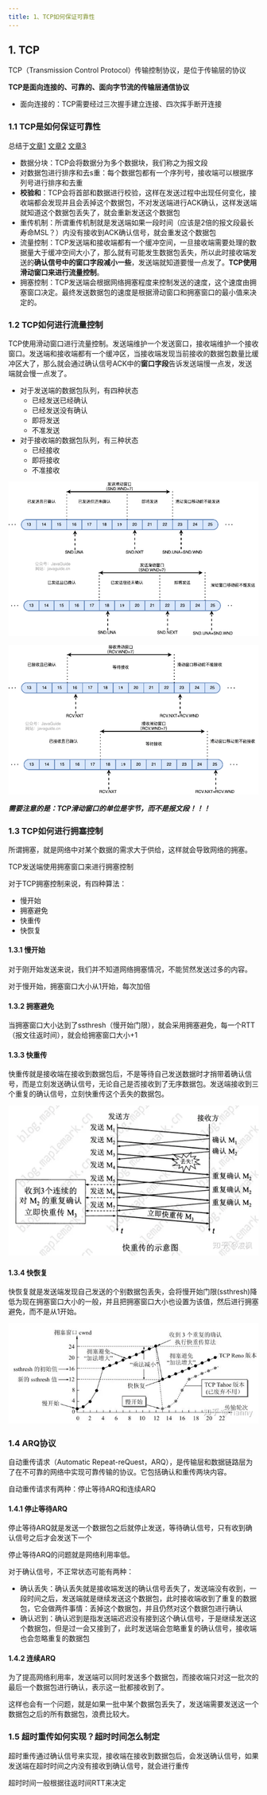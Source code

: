 ```yaml
---
title: 1、TCP如何保证可靠性
---
```

## 1. TCP

TCP（Transmission Control Protocol）传输控制协议，是位于传输层的协议

**TCP是面向连接的、可靠的、面向字节流的传输层通信协议**

- 面向连接的：TCP需要经过三次握手建立连接、四次挥手断开连接

### 1.1 TCP是如何保证可靠性

总结于[文章1](https://zhuanlan.zhihu.com/p/112317245) [文章2](https://javaguide.cn/cs-basics/network/tcp-reliability-guarantee.html) [文章3](https://zhuanlan.zhihu.com/p/261096328)

- 数据分块：TCP会将数据分为多个数据块，我们称之为报文段
- 对数据包进行排序和去s重：每个数据包都有一个序列号，接收端可以根据序列号进行排序和去重
- **校验和**：TCP会将首部和数据进行校验，这样在发送过程中出现任何变化，接收端都会发现并且会丢掉这个数据包，不对发送端进行ACK确认，这样发送端就知道这个数据包丢失了，就会重新发送这个数据包
- 重传机制：所谓重传机制就是发送端如果一段时间（应该是2倍的报文段最长寿命MSL？）内没有接收到ACK确认信号，就会重发这个数据包
- 流量控制：TCP发送端和接收端都有一个缓冲空间，一旦接收端需要处理的数据量大于缓冲空间大小了，那么就有可能发生数据包丢失，所以此时接收端发送的**确认信号中的窗口字段减小一些**，发送端就知道要慢一点发了。**TCP使用滑动窗口来进行流量控制**。
- 拥塞控制：TCP发送端会根据网络拥塞程度来控制发送的速度，这个速度由拥塞窗口决定。最终发送数据包的速度是根据滑动窗口和拥塞窗口的最小值来决定的。

### 1.2 TCP如何进行流量控制

TCP使用滑动窗口进行流量控制。发送端维护一个发送窗口，接收端维护一个接收窗口。发送端和接收端都有一个缓冲区，当接收端发现当前接收的数据包数量比缓冲区大了，那么就会通过确认信号ACK中的**窗口字段**告诉发送端慢一点发，发送端就会慢一点发了。

- 对于发送端的数据包队列，有四种状态
  - 已经发送已经确认
  - 已经发送没有确认
  - 即将发送
  - 不准发送
- 对于接收端的数据包队列，有三种状态
  - 已经接收
  - 即将接收
  - 不准接收

![1711184425223](image/tcp_udp/1711184425223.png)

![1711184452694](image/tcp_udp/1711184452694.png)

***需要注意的是：TCP滑动窗口的单位是字节，而不是报文段！！！***

### 1.3 TCP如何进行拥塞控制

所谓拥塞，就是网络中对某个数据的需求大于供给，这样就会导致网络的拥塞。

TCP发送端使用拥塞窗口来进行拥塞控制

对于TCP拥塞控制来说，有四种算法：

- 慢开始
- 拥塞避免
- 快重传
- 快恢复

#### 1.3.1 慢开始

对于刚开始发送来说，我们并不知道网络拥塞情况，不能贸然发送过多的内容。

对于慢开始，拥塞窗口大小从1开始，每次加倍

#### 1.3.2 拥塞避免

当拥塞窗口大小达到了ssthresh（慢开始门限），就会采用拥塞避免，每一个RTT（报文往返时间），就会给拥塞窗口大小+1

#### 1.3.3 快重传

快重传就是接收端在接收到数据包后，不是等待自己发送数据时才捎带着确认信号，而是立刻发送确认信号，无论自己是否接收到了无序数据包。发送端接收到三个重复的确认信号，立刻快重传这个丢失的数据包。

![1711243272800](image/tcp_udp/1711243272800.png)

#### 1.3.4 快恢复

快恢复就是发送端发现自己发送的个别数据包丢失，会将慢开始门限(ssthresh)降低为现在拥塞窗口大小的一般，并且把拥塞窗口大小也设置为该值，然后进行拥塞避免，而不是从1开始。

![1711243379123](image/tcp_udp/1711243379123.png)

### 1.4 ARQ协议

自动重传请求（Automatic Repeat-reQuest，ARQ），是传输层和数据链路层为了在不可靠的网络中实现可靠传输的协议。它包括确认和重传两块内容。

自动重传请求有两种：停止等待ARQ和连续ARQ

#### 1.4.1 停止等待ARQ

停止等待ARQ就是发送一个数据包之后就停止发送，等待确认信号，只有收到确认信号之后才会发送下一个

停止等待ARQ的问题就是网络利用率低。

对于确认信号，不正常状态可能有两种：

- 确认丢失：确认丢失就是接收端发送的确认信号丢失了，发送端没有收到，一段时间之后，发送端就是继续发送这个数据包，此时接收端收到了重复的数据包，它会做两件事情：丢掉这个数据包，并且仍然对这个数据包进行确认
- 确认迟到：确认迟到是指发送端迟迟没有接到这个确认信号，于是继续发送这个数据包，但是过一会又接到了，此时发送端会忽略重复的确认信号，接收端也会忽略重复的数据包

#### 1.4.2 连续ARQ

为了提高网络利用率，发送端可以同时发送多个数据包，而接收端只对这一批次的最后一个数据包进行确认，表示这一批都接收到了。

这样也会有一个问题，就是如果一批中某个数据包丢失了，发送端需要发送这一个数据包之后的所有数据包，浪费比较大。

### 1.5 超时重传如何实现？超时时间怎么制定

超时重传通过确认信号来实现，接收端在接收到数据包后，会发送确认信号，如果发送端在超时时间之内没有接收到确认信号，就会进行重传

超时时间一般根据往返时间RTT来决定
